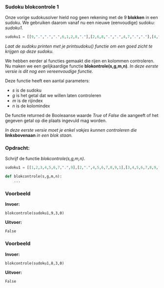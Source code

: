 ### Sudoku blokcontrole 1
Onze vorige sudokusolver hield nog geen rekening met de 9 **blokken** in een sudoku. We gebruiken daarom vanaf nu een nieuwe (eenvoudige) sudoku: *sudoku1*.
```python
sudoku1 = [[9,".",".",".",6,1,2,8,"."],[2,6,8,".",".",4,7,".","."],[4,".",".",5,".",8,".",3,9],[".",8,".",2,5,".",1,4,"."],[".",".",4,8,1,".",".",9,3],[1,5,9,".",".",3,".",".",6],[5,".",2,".",".",7,4,".",8],[".",1,".",9,4,".",".",7,5],[".",4,7,1,8,".",9,".","."]]
```
*Laat de sudoku printen met je printsudoku() functie om een goed zicht te krijgen op deze sudoku.*


We hebben eerder al functies gemaakt die rijen en kolommen controleren. Nu maken we een gelijkaardige functie **blokontrole(s,g,m,n)**. *In deze eerste versie is dit nog een vereenvoudige functie.*

Deze functie heeft een aantal parameters:

- *s* is de sudoku
- *g* is het getal dat we willen laten controleren
- *m* is de rijindex
- *n* is de kolomindex

De functie returned de Booleaanse waarde *True* of *False* die aangeeft of het gegeven getal op die plaats ingevuld mag worden.

*In deze eerste versie moet je enkel vakjes kunnen controleren die* **linksbovenaan** *in een blok staan.*


### Opdracht: 
Schrijf de functie *blokcontrole(s,g,m,n)*.
```python
sudoku1 = [[1,2,3,4,5,6,7,".",9],[2,".",4,5,6,7,8,9,1],[3,4,5,6,7,8,9,".",2],[4,5,".",7,8,9,1,2,3],[5,6,7,8,9,1,2,3,4],[6,7,8,9,1,2,3,4,5],[7,8,9,1,2,3,4,5,6],[8,9,1,2,3,4,5,6,7],[9,1,2,3,4,5,6,7,8]]

def blokcontrole(s,g,m,n):
    ...
```


### Voorbeeld
**Invoer:**

    blokcontrole(sudoku1,9,3,0)
    
**Uitvoer:**

    False

### Voorbeeld
**Invoer:**

    blokcontrole(sudoku1,8,3,0)
    
**Uitvoer:**

    False
